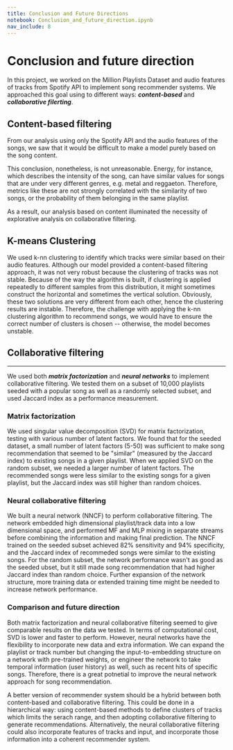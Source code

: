 ```yaml
---
title: Conclusion and Future Directions
notebook: Conclusion_and_future_direction.ipynb
nav_include: 8
---
```


# Conclusion and future direction

In this project, we worked on the Million Playlists Dataset and audio features of tracks from Spotify API to implement song recommender systems. We approached this goal using to different ways: ***content-based*** and ***collaborative filerting***.

## Content-based filtering
From our analysis using only the Spotify API and the audio features of the songs, we saw that it would be difficult to make a model purely based on the song content.

This conclusion, nonetheless, is not unreasonable.
Energy, for instance, which describes the intensity of the song, can have similar values for songs that are under very different genres, e.g. metal and reggaeton.
Therefore, metrics like these are not strongly correlated with the similarity of two songs, or the probability of them belonging in the same playlist.

As a result, our analysis based on content illuminated the necessity of explorative analysis on collaborative filtering.

## K-means Clustering
We used k-nn clustering to identify which tracks were similar based on their audio features. Although our model provided a content-based filtering approach, it was not very robust because the clustering of tracks was not stable. Because of the way the algorithm is built, if clustering is applied repeatedly to different samples from this distribution, it might sometimes construct the horizontal and sometimes the vertical solution. Obviously, these two solutions are very different from each other, hence the clustering results are instable. Therefore, the challenge with applying the k-nn clustering algorithm to recommend songs, we would have to ensure the correct number of clusters is chosen -- otherwise, the model becomes unstable.

## Collaborative filtering
***
We used both ***matrix factorization*** and ***neural networks*** to implement collaborative filtering. We tested them on a subset of 10,000 playlists seeded with a popular song as well as a randomly selected subset, and used Jaccard index as a performance measurement.

### Matrix factorization


We used singular value decomposition (SVD) for matrix factorization, testing with various number of latent factors. We found that for the seeded dataset, a small number of latent factors (5-50) was sufficient to make song recommendation that seemed to be "similar" (measured by the Jaccard index) to existing songs in a given playlist. When we applied SVD on the random subset, we needed a larger number of latent factors. The recommended songs were less similar to the existing songs for a given playlist, but the Jaccard index was still higher than random choices.

### Neural collaborative filtering

We built a neural network (NNCF) to perform collaborative filtering. The network embedded high dimensional playlist/track data into a low dimensional space, and performed MF and MLP mixing in separate streams before combining the information and making final prediction. The NNCF trained on the seeded subset achieved 82% sensitivity and 94% specificity, and the Jaccard index of recommeded songs were similar to the existing songs. For the random subset, the network performance wasn't as good as the seeded ubset, but it still made song recommendation that had higher Jaccard index than random choice. Further expansion of the network structure, more training data or extended training time might be needed to increase network performance.

### Comparison and future direction

Both matrix factorization and neural collaborative filtering seemed to give comparable results on the data we tested. In terms of computational cost, SVD is lower and faster to perform. However, neural networks have the flexibility to incorporate new data and extra information. We can expand the playlist or track number but changing the input-to-embedding structure on a network with pre-trained weights, or engineer the network to take temporal information (user history) as well, such as recent hits of specific songs. Therefore, there is a great potnetial to improve the neural network approach for song recommendation.

A better version of recommender system should be a hybrid between both content-based and collaborative filtering. This could be done in a hierarchical way: using content-based methods to define clusters of tracks which limits the serach range, and then adopting collaborative filtering to generate recommendations. Alternatively, the neural collaborative filtering could also incorporate features of tracks and input, and incorporate those information into a coherent recommender system.
